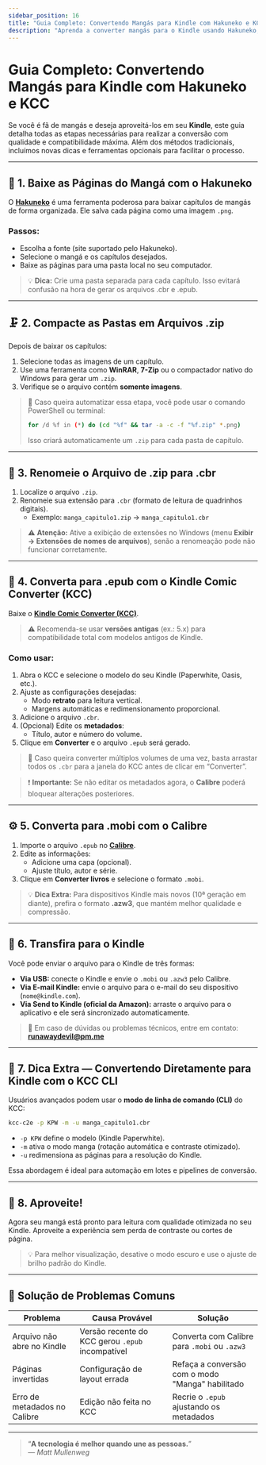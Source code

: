 ```yaml
---
sidebar_position: 16
title: "Guia Completo: Convertendo Mangás para Kindle com Hakuneko e KCC"
description: "Aprenda a converter mangás para o Kindle usando Hakuneko, KCC e Calibre, com dicas extras e métodos alternativos."
---
```


# Guia Completo: Convertendo Mangás para Kindle com Hakuneko e KCC

Se você é fã de mangás e deseja aproveitá-los em seu **Kindle**, este guia detalha todas as etapas necessárias para realizar a conversão com qualidade e compatibilidade máxima. Além dos métodos tradicionais, incluímos novas dicas e ferramentas opcionais para facilitar o processo.

---

## 🧩 1. Baixe as Páginas do Mangá com o Hakuneko

O [**Hakuneko**](https://hakuneko.download/) é uma ferramenta poderosa para baixar capítulos de mangás de forma organizada. Ele salva cada página como uma imagem `.png`.

### Passos:

- Escolha a fonte (site suportado pelo Hakuneko).
- Selecione o mangá e os capítulos desejados.
- Baixe as páginas para uma pasta local no seu computador.

> 💡 **Dica:** Crie uma pasta separada para cada capítulo. Isso evitará confusão na hora de gerar os arquivos .cbr e .epub.

---

## 🗜️ 2. Compacte as Pastas em Arquivos .zip

Depois de baixar os capítulos:

1. Selecione todas as imagens de um capítulo.
2. Use uma ferramenta como **WinRAR**, **7-Zip** ou o compactador nativo do Windows para gerar um `.zip`.
3. Verifique se o arquivo contém **somente imagens**.

> 🔸 Caso queira automatizar essa etapa, você pode usar o comando PowerShell ou terminal:
> 
> ```bash
> for /d %f in (*) do (cd "%f" && tar -a -c -f "%f.zip" *.png)
> ```
> 
> Isso criará automaticamente um `.zip` para cada pasta de capítulo.

---

## 🔁 3. Renomeie o Arquivo de .zip para .cbr

1. Localize o arquivo `.zip`.
2. Renomeie sua extensão para `.cbr` (formato de leitura de quadrinhos digitais).
   - Exemplo: `manga_capitulo1.zip` → `manga_capitulo1.cbr`

> ⚠️ **Atenção:** Ative a exibição de extensões no Windows (menu **Exibir → Extensões de nomes de arquivos**), senão a renomeação pode não funcionar corretamente.

---

## 🧠 4. Converta para .epub com o Kindle Comic Converter (KCC)

Baixe o [**Kindle Comic Converter (KCC)**](https://github.com/ciromattia/kcc).  

> ⚠️ Recomenda-se usar **versões antigas** (ex.: 5.x) para compatibilidade total com modelos antigos de Kindle.

### Como usar:

1. Abra o KCC e selecione o modelo do seu Kindle (Paperwhite, Oasis, etc.).
2. Ajuste as configurações desejadas:
   - Modo **retrato** para leitura vertical.
   - Margens automáticas e redimensionamento proporcional.
3. Adicione o arquivo `.cbr`.
4. (Opcional) Edite os **metadados**:
   - Título, autor e número do volume.
5. Clique em **Converter** e o arquivo `.epub` será gerado.

> 🔸 Caso queira converter múltiplos volumes de uma vez, basta arrastar todos os `.cbr` para a janela do KCC antes de clicar em “Converter”.

> ❗ **Importante:** Se não editar os metadados agora, o **Calibre** poderá bloquear alterações posteriores.

---

## ⚙️ 5. Converta para .mobi com o Calibre

1. Importe o arquivo `.epub` no [**Calibre**](https://calibre-ebook.com/).
2. Edite as informações:
   - Adicione uma capa (opcional).
   - Ajuste título, autor e série.
3. Clique em **Converter livros** e selecione o formato `.mobi`.

> 💡 **Dica Extra:** Para dispositivos Kindle mais novos (10ª geração em diante), prefira o formato **.azw3**, que mantém melhor qualidade e compressão.

---

## 📲 6. Transfira para o Kindle

Você pode enviar o arquivo para o Kindle de três formas:

- **Via USB:** conecte o Kindle e envie o `.mobi` ou `.azw3` pelo Calibre.
- **Via E-mail Kindle:** envie o arquivo para o e-mail do seu dispositivo (`nome@kindle.com`).
- **Via Send to Kindle (oficial da Amazon):** arraste o arquivo para o aplicativo e ele será sincronizado automaticamente.

> 📧 Em caso de dúvidas ou problemas técnicos, entre em contato: **runawaydevil@pm.me**

---

## 🧰 7. Dica Extra — Convertendo Diretamente para Kindle com o KCC CLI

Usuários avançados podem usar o **modo de linha de comando (CLI)** do KCC:

```bash
kcc-c2e -p KPW -m -u manga_capitulo1.cbr
```

- `-p KPW` define o modelo (Kindle Paperwhite).
- `-m` ativa o modo manga (rotação automática e contraste otimizado).
- `-u` redimensiona as páginas para a resolução do Kindle.

Essa abordagem é ideal para automação em lotes e pipelines de conversão.

---

## 🎉 8. Aproveite!

Agora seu mangá está pronto para leitura com qualidade otimizada no seu Kindle. Aproveite a experiência sem perda de contraste ou cortes de página.

> 💡 Para melhor visualização, desative o modo escuro e use o ajuste de brilho padrão do Kindle.

---

## 🔧 Solução de Problemas Comuns

| Problema                     | Causa Provável                                   | Solução                                          |
| ---------------------------- | ------------------------------------------------ | ------------------------------------------------ |
| Arquivo não abre no Kindle   | Versão recente do KCC gerou `.epub` incompatível | Converta com Calibre para `.mobi` ou `.azw3`     |
| Páginas invertidas           | Configuração de layout errada                    | Refaça a conversão com o modo "Manga" habilitado |
| Erro de metadados no Calibre | Edição não feita no KCC                          | Recrie o `.epub` ajustando os metadados          |

---

> “**A tecnologia é melhor quando une as pessoas.**”  
> — *Matt Mullenweg*




